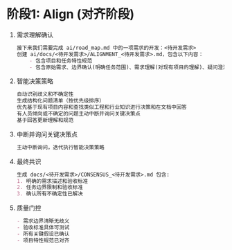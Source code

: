 # 阶段1: Align (对齐阶段)

1. 需求理解确认

    ```md
    接下来我们需要完成 ai/road_map.md 中的一项需求的开发：<待开发需求>
    创建 ai/docs/<待开发需求>/ALIGNMENT_<待开发需求>.md，包含以下内容：
        - 包含项目和任务特性规范
        - 包含原始需求、边界确认(明确任务范围)、需求理解(对现有项目的理解)、疑问澄清(存在歧义的地方)
    ```

2. 智能决策策略

    ```md
    自动识别歧义和不确定性
    生成结构化问题清单（按优先级排序）
    优先基于现有项目内容和查找类似工程和行业知识进行决策和在文档中回答
    有人员倾向或不确定的问题主动中断并询问关键决策点
    基于回答更新理解和规范
    ```

3. 中断并询问关键决策点

    ```md
    主动中断询问，迭代执行智能决策策略
    ```

4. 最终共识

    ```md
    生成 docs/<待开发需求>/CONSENSUS_<待开发需求>.md 包含:
    1. 明确的需求描述和验收标准
    2. 任务边界限制和验收标准
    3. 确认所有不确定性已解决
    ```

5. 质量门控

    ```md
    - 需求边界清晰无歧义
    - 验收标准具体可测试
    - 所有关键假设已确认
    - 项目特性规范已对齐
    ```
